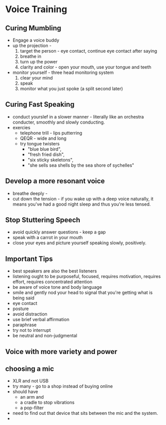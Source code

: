 # Voice Training

## Curing Mumbling
- Engage a voice buddy
- up the projection - 
    1. target the person - eye contact, continue eye contact after saying
    1. breathe in
    1. turn up the power
    1. clarity and color - open your mouth, use your tongue and teeth
- monitor yourself - three head monitoring system 
    1. clear your mind
    1. speak
    1. monitor what you just spoke (a split second later)

## Curing Fast Speaking
- conduct yourslef in a slower manner - literally like an orchestra conducter, smoothly and slowly conducting.
- exercies
    - telephone trill - lips putterring
    - QEQR - wide and long
    - try tongue twisters 
        - "blue blue bird", 
        - "fresh fried dish", 
        - "six sticky skeletons", 
        - "she sells sea shells by the sea shore of sychelles"

## Develop a more resonant voice
- breathe deeply - 
- cut down the tension - if you wake up with a deep voice naturally, it means you've had a good night sleep and thus you're less tensed.

## Stop Stuttering Speech
- avoid quickly answer questions - keep a gap
- speak with a carrot in your mouth
- close your eyes and picture yourself speaking slowly, positively.

## Important Tips
- best speakers are also the best listeners
- listening ought to be purposeful, focused, requires motivation, requires effort, requires concentrated attention
- be aware of voice tone and body language
- smile and gently nod your head to signal that you're getting what is being said
- eye contact
- posture
- avoid distraction
- use brief verbal affirmation
- paraphrase
- try not to interrupt 
- be neutral and non-judgmental

## Voice with more variety and power

## choosing a mic
- XLR and not USB
- try many - go to a shop instead of buying online
- should have 
    - an arm and 
    - a cradle to stop vibrations
    - a pop-filter
- need to find out that device that sits between the mic and the system.
- 



